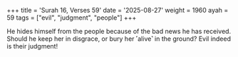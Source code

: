 +++
title = 'Surah 16, Verses 59'
date = '2025-08-27'
weight = 1960
ayah = 59
tags = ["evil", "judgment", "people"]
+++

He hides himself from the people because of the bad news he has received. Should he keep her in disgrace, or bury her ˹alive˺ in the ground? Evil indeed is their judgment!